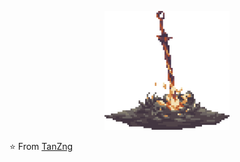 
<p align="center">
  
  <img src="https://raw.githubusercontent.com/TanZng/TanZng/master/assets/bonefire.gif" width="200"/>
  
</p> 

</details>

⭐️ From [TanZng](https://github.com/TanZng)
